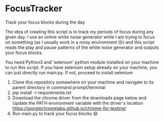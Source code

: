 # FocusTracker
Track your focus blocks during the day

The idea of creating this script is to track my periods of focus during any given day. I use an online white noise generator while I am trying to focus on something (as I usually work in a noisy environment :cry:) and this script reads the play and pause patterns of the white noise generator and outputs your focus blocks.

You need Python3 and 'selenium' python module installed on your machine to run this script. If you have selenium setup already on your machine, you can just directly run main.py. If not, proceed to install selenium
1. Clone this repository somewhere on your machine and navigate to its parent directory in command prompt/terminal
2. pip install -r requirements.txt
3. Download the chrome driver from the downloads page below and Update the PATH environment variable with the driver's location
https://googlechromelabs.github.io/chrome-for-testing/
4. Run main.py to track your focus blocks :smile:
